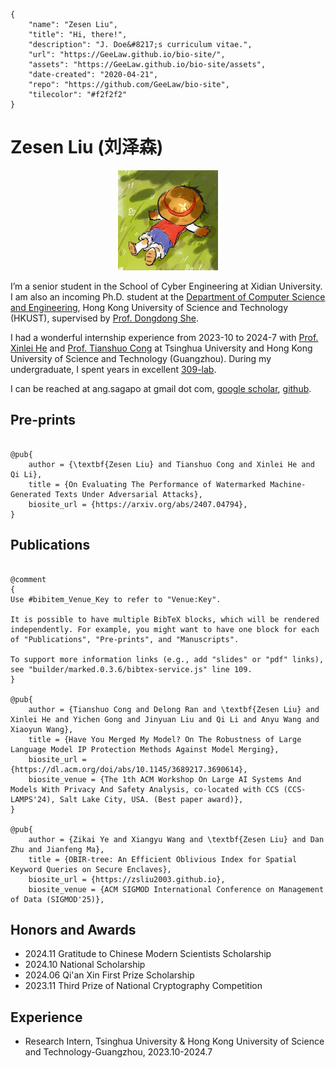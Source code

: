 ```bio-meta
{
    "name": "Zesen Liu",
    "title": "Hi, there!",
    "description": "J. Doe&#8217;s curriculum vitae.",
    "url": "https://GeeLaw.github.io/bio-site/",
    "assets": "https://GeeLaw.github.io/bio-site/assets",
    "date-created": "2020-04-21",
    "repo": "https://github.com/GeeLaw/bio-site",
    "tilecolor": "#f2f2f2"
}
```

# Zesen Liu (刘泽森)

<figure class="gl-page-background gl-float-right gl-image-box" style="text-align: center;"><img src="assets/images/photo.jpg" alt="A photo of J. Doe" width="160" height="160" style="max-width: 160px;" /></figure>

I’m a senior student in the School of Cyber Engineering at Xidian University. I am also an incoming Ph.D. student at the [Department of Computer Science and Engineering](https://cse.hkust.edu.hk/), Hong Kong University of Science and Technology (HKUST), supervised by [Prof. Dongdong She](https://cse.hkust.edu.hk/~dongdong/).

I had a wonderful internship experience from 2023-10 to 2024-7 with [Prof. Xinlei He](https://xinleihe.github.io/) and [Prof. Tianshuo Cong](https://tianshuocong.github.io/) at Tsinghua University and Hong Kong University of Science and Technology (Guangzhou). During my undergraduate, I spent years in excellent [309-lab](https://xdu-309lab.github.io/archives.html).

I can be reached at <span id="_eml" class="gl-eml">ang.sagapo at gmail dot com</span>, [google scholar](https://scholar.google.com/citations?user=8fY3920AAAAJ&hl=zh-CN), [github](https://github.com/zsLiu2003).

<!--[bio][protect]
<script type="application/javascript">
window.setTimeout(function ()
{
var addr = [97,110,103,46,115,97,103,97,112,111,64,103,109,97,105,108,46,99,111,109];
addr = String.fromCharCode.apply(String, addr);
var eml = document.getElementById('_eml');
eml.innerHTML = '<a href="mailto:' + addr + '">' + addr + '</a>';
eml.removeAttribute('class');
}, 600);
</script>
[bio]-->

<!--This is an example personal homepage built with [bio-site](https://github.com/GeeLaw/bio-site). It features simplicity and integration with BibTeX. -->

## Pre-prints

```blog-bib

@pub{
    author = {\textbf{Zesen Liu} and Tianshuo Cong and Xinlei He and Qi Li},
    title = {On Evaluating The Performance of Watermarked Machine-Generated Texts Under Adversarial Attacks},
    biosite_url = {https://arxiv.org/abs/2407.04794},
}

```

## Publications

```blog-bib

@comment
{
Use #bibitem_Venue_Key to refer to "Venue:Key".

It is possible to have multiple BibTeX blocks, which will be rendered independently. For example, you might want to have one block for each of "Publications", "Pre-prints", and "Manuscripts".

To support more information links (e.g., add "slides" or "pdf" links),
see "builder/marked.0.3.6/bibtex-service.js" line 109.
}

@pub{
    author = {Tianshuo Cong and Delong Ran and \textbf{Zesen Liu} and Xinlei He and Yichen Gong and Jinyuan Liu and Qi Li and Anyu Wang and Xiaoyun Wang},
    title = {Have You Merged My Model? On The Robustness of Large Language Model IP Protection Methods Against Model Merging},
    biosite_url = {https://dl.acm.org/doi/abs/10.1145/3689217.3690614},
    biosite_venue = {The 1th ACM Workshop On Large AI Systems And Models With Privacy And Safety Analysis, co-located with CCS (CCS-LAMPS'24), Salt Lake City, USA. (Best paper award)},
}

@pub{
    author = {Zikai Ye and Xiangyu Wang and \textbf{Zesen Liu} and Dan Zhu and Jianfeng Ma},
    title = {OBIR-tree: An Efficient Oblivious Index for Spatial Keyword Queries on Secure Enclaves},
    biosite_url = {https://zsliu2003.github.io},
    biosite_venue = {ACM SIGMOD International Conference on Management of Data (SIGMOD'25)},
```

<!-- ```
@online{GitHub:BibTeXTS,
  author = {Ji Luo},
  title = {{B}ib{T}e{X}-{TS}:
    General-Purpose Format-Preserving {{\BibTeX}} Parser
    in {T}ype{S}cript ({J}ava{S}cript)},

  biosite_url = {https://github.com/GeeLaw/bibtex-ts},
  biosite_venue = {GitHub},
  biosite_slides = {#},
}

@online{GitHub:Marked,
  author = {Christopher Jeffrey and others},
  title = {Marked: A {M}arkdown Parser and Compiler Built for Speed},

  biosite_url = {https://github.com/markedjs/marked},
  biosite_venue = {GitHub},
  biosite_demo = {https://marked.js.org/demo/},
}

@online{GitHub:KaTeX,
  author = {Khan Academy and others},
  title = "{{\KaTeX}}: Fast Math Typesetting for the Web",

  biosite_url = {https://github.com/KaTeX/KaTeX},
  biosite_venue = {GitHub},
  biosite_demo = {https://katex.org/},
}
``` -->

## Honors and Awards
+ 2024.11 Gratitude to Chinese Modern Scientists Scholarship
+ 2024.10 National Scholarship
+ 2024.06 Qi'an Xin First Prize Scholarship
+ 2023.11 Third Prize of National Cryptography Competition

## Experience
+ Research Intern, Tsinghua University & Hong Kong University of Science and Technology-Guangzhou, 2023.10-2024.7 

<!-- ```blog-bib
@misc{Example1,
  author = {First Author and Second Author},
  title = {Title without Equation}
}

@misc{Example2,
  author = {Author One and Author Two and Author Three},
  title = {Title with Equation $e^{i\pi}+1=0$}
}

@misc{Example3,
  author = {Sole Author},
  title = {Title with Annotated Equation $e^{i\pi}+1=0$},
  biosite_arialabel = {Title with Annotated Equation e to the i times pi plus one equals zero}
}

@misc{Example4,
  author = {Alice and Bob and Eve and Mallory and others},
  title = {Link without Equation},
  biosite_url = {#}
}

@misc{Example5,
  author = {Sailor{ }Moon and Tuxedo{ }Mask},
  title = {Link with Equation $e^{i\pi}+1=0$},
  biosite_url = {#}
}

@misc{Example6,
  author = {Youma and Cardian and Droid and Daimon and Lemures and Phage},
  title = {Link with Annotated Equation $e^{i\pi}+1=0$},
  biosite_url = {#},
  biosite_arialabel = {Link with Annotated Equation e to the i times pi plus one equals zero}
}
``` -->

<!-- 
## Academic Service

## Teaching Experience -->
